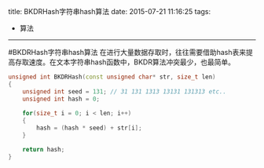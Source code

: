 title: BKDRHash字符串hash算法
date: 2015-07-21 11:16:25
tags:
 - 算法
---

#BKDRHash字符串hash算法
在进行大量数据存取时，往往需要借助hash表来提高存取速度。在文本字符串hash函数中，BKDR算法冲突最少，也最简单。
```C++
unsigned int BKDRHash(const unsigned char* str, size_t len) 
{
    unsigned int seed = 131; // 31 131 1313 13131 131313 etc..
    unsigned int hash = 0;
    
    for(size_t i = 0; i < len; i++)
    {
        hash = (hash * seed) + str[i];
    }

    return hash;
}
```